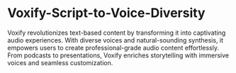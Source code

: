 # Voxify-Script-to-Voice-Diversity
 Voxify revolutionizes text-based content by transforming it into captivating audio experiences. With diverse voices and natural-sounding synthesis, it empowers users to create professional-grade audio content effortlessly. From podcasts to presentations, Voxify enriches storytelling with immersive voices and seamless customization.
